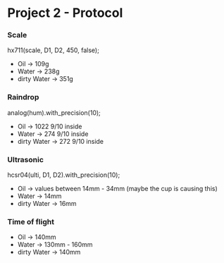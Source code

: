 # Project 2 - Protocol

### Scale
hx711(scale, D1, D2, 450, false);

* Oil -> 109g
* Water -> 238g
* dirty Water -> 351g

### Raindrop
analog(hum).with_precision(10);

* Oil -> 1022 9/10 inside
* Water -> 274 9/10 inside
* dirty Water -> 272 9/10 inside

### Ultrasonic
hcsr04(ulti, D1, D2).with_precision(10);

* Oil -> values between 14mm - 34mm (maybe the cup is causing this)
* Water -> 14mm
* dirty Water -> 16mm

### Time of flight

* Oil -> 140mm
* Water -> 130mm - 160mm
* dirty Water -> 140mm
